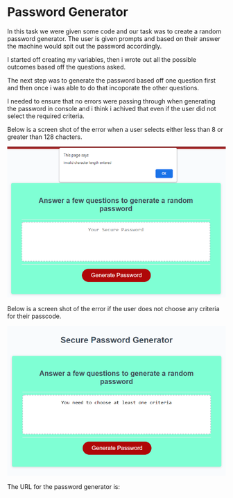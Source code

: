 # Password Generator

In this task we were given some code and our task was to create a random password generator.
The user is given prompts and based on their answer the machine would spit out the password accordingly.

I started off creating my variables, then i wrote out all the possible outcomes based off the questions asked.

The next step was to generate the password based off one question first and then once i was able to do that incoporate the other questions.

I needed to ensure that no errors were passing through when generating the password in console and i think i achived that even if the user did not select the required criteria.

Below is a screen shot of the error when a user selects either less than 8 or greater than 128 chacters.

![Invalid character length](Invalid_character_length.PNG)

Below is a screen shot of the error if the user does not choose any criteria for their passcode.

![no Criteria](No_criteria.PNG)

The URL for the password generator is: 



